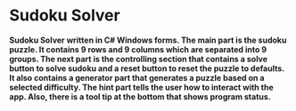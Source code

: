 
# Sudoku Solver

**Sudoku Solver written in C# Windows forms. The main part is the sudoku puzzle. It contains 9 rows and 9 columns which are separated into 9 groups. The next part is the controlling section that contains a solve button to solve sudoku and a reset button to reset the puzzle to defaults. It also contains a generator part that generates a puzzle based on a selected difficulty. The hint part tells the user how to interact with the app. Also, there is a tool tip at the bottom that shows program status.**